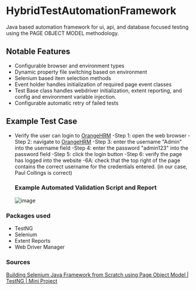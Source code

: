 # HybridTestAutomationFramework
Java based automation framework for ui, api, and database focused testing using the PAGE OBJECT MODEL methodology. 

## Notable Features
- Configurable browser and environment types
- Dynamic property file switching based on environment
- Selenium based item selection methods
- Event holder handles initialization of required page event classes
- Test Base class handles webdriver initialization, extent reporting, and config and environment variable injection.
- Configurable automatic retry of failed tests

## Example Test Case
- Verify the user can login to [OrangeHRM](https://opensource-demo.orangehrmlive.com/web/index.php/auth/login)
  -Step 1: open the web browser
  -Step 2: navigate to [OrangeHRM](https://opensource-demo.orangehrmlive.com/web/index.php/auth/login)
  -Step 3: enter the username "Admin" into the username field
  -Step 4: enter the password "admin123" into the password field
  -Step 5: click the login button
  -Step 6: verify the page has logged into the website
    -6A: check that the top right of the page contains the correct username for the credentials entered. (in our case, Paul Collings is correct)

  ### Example Automated Validation Script and Report
  ![image](https://github.com/nicholascallee/HybridTestAutomationFramework/assets/141438641/5bcd7fba-5173-423e-b269-83266edd6b1b)





### Packages used
- TestNG
- Selenium
- Extent Reports
- Web Driver Manager


### Sources
[Building Selenium Java Framework from Scratch using Page Object Model | TestNG | Mini Project](https://www.youtube.com/watch?v=L7P5fqW2kck)
